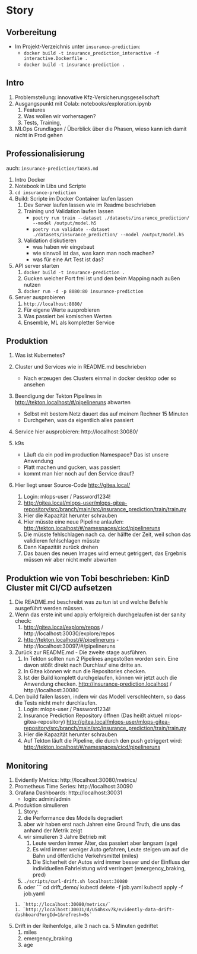 # Story

## Vorbereitung
* Im Projekt-Verzeichnis unter `insurance-prediction`:
   * `docker build -t insurance_prediction_interactive -f interactive.Dockerfile .`
   * `docker build -t insurance-prediction .`

## Intro
1. Problemstellung: innovative Kfz-Versicherungsgesellschaft
1. Ausgangspunkt mit Colab: notebooks/exploration.ipynb
   1. Features
   1. Was wollen wir vorhersagen?
   1. Tests, Training, 
1. MLOps Grundlagen / Überblick über die Phasen, wieso kann ich damit nicht in Prod gehen

## Professionalisierung

auch: `insurance-prediction/TASKS.md`

1. Intro Docker
1. Notebook in Libs und Scripte
1. `cd insurance-prediction`
1. Build: Scripte im Docker Container laufen lassen
   1. Dev Server laufen lassen wie im Readme beschrieben
   1. Training und Validation laufen lassen
      * `poetry run train --dataset ./datasets/insurance_prediction/ --model /output/model.h5`
      * `poetry run validate --dataset ./datasets/insurance_prediction/ --model /output/model.h5`
   1. Validation diskutieren
      * was haben wir eingebaut
      * wie sinnvoll ist das, was kann man noch machen?
      * was für eine Art Test ist das?
1. API server starten
   1. `docker build -t insurance-prediction .`
   1. Gucken welcher Port frei ist und den beim Mapping nach außen nutzen
   1. `docker run -d -p 8080:80 insurance-prediction`
1. Server ausprobieren
   1. `http://localhost:8080/`
   1. Für eigene Werte ausprobieren
   1. Was passiert bei komischen Werten
   1. Ensemble, ML als kompletter Service

## Produktion
1. Was ist Kubernetes?
1. Cluster und Services wie in README.md beschrieben
   - Nach erzeugen des Clusters einmal in docker desktop oder so ansehen
1. Beendigung der Tekton Pipelines in http://tekton.localhost/#/pipelineruns abwarten
   - Selbst mit bestem Netz dauert das auf meinem Rechner 15 Minuten
   - Durchgehen, was da eigentlich alles passiert
1. Service hier ausprobieren: http://localhost:30080/
1. k9s
   - Läuft da ein pod im production Namespace? Das ist unsere Anwendung
   - Platt machen und gucken, was passiert
   - kommt man hier noch auf den Service drauf?
   
1. Hier liegt unser Source-Code http://gitea.local/
   1. Login: mlops-user / Password1234!
   1. http://gitea.local/mlops-user/mlops-gitea-repository/src/branch/main/src/insurance_prediction/train/train.py
   1. Hier die Kapazität herunter schrauben
   1. Hier müsste eine neue Pipeline anlaufen: http://tekton.localhost/#/namespaces/cicd/pipelineruns
   1. Die müsste fehlschlagen nach ca. der hälfte der Zeit, weil schon das validieren fehlschlagen müsste
   1. Dann Kapazität zurück drehen
   1. Das bauen des neuen Images wird erneut getriggert, das Ergebnis müssen wir aber nicht mehr abwarten

## Produktion wie von Tobi beschrieben: KinD Cluster mit CI/CD aufsetzen
1. Die README.md beschreibt was zu tun ist und welche Befehle ausgeführt werden müssen.
1. Wenn das erste init und apply erfolgreich durchgelaufen ist der sanity check:
   1. http://gitea.local/explore/repos / http://localhost:30030/explore/repos
   1. http://tekton.localhost/#/pipelineruns - http://localhost:30097/#/pipelineruns
1. Zurück zur README.md - Die zweite stage ausführen.
   1. In Tekton sollten nun 2 Pipelines angestoßen worden sein. Eine davon stößt direkt nach Durchlauf
        eine dritte an.
   1. In Gitea können wir nun die Repositories checken.
   1. Ist der Build komplett durchgelaufen, können wir jetzt auch die Anwendung checken.
        http://insurance-prediction.localhost / http://localhost:30080
1. Den build failen lassen, indem wir das Modell verschlechtern, so dass die Tests nicht mehr durchlaufen.
   1. Login: mlops-user / Password1234!
   1. Insurance Prediction Repository öffnen (Das heißt aktuell mlops-gitea-repository)
        http://gitea.local/mlops-user/mlops-gitea-repository/src/branch/main/src/insurance_prediction/train/train.py
   1. Hier die Kapazität herunter schrauben
   1. Auf Tekton läuft die Pipeline, die durch den push getriggert wird:
        http://tekton.localhost/#/namespaces/cicd/pipelineruns


## Monitoring
1. Evidently Metrics: http://localhost:30080/metrics/
1. Prometheus Time Series: http://localhost:30090
1. Grafana Dashboards: http://localhost:30031
   - login: admin/admin
1. Produktion simulieren
   1. Story:
     1. die Performance des Modells degradiert
	  1. aber wir haben erst nach Jahren eine Ground Truth, die uns das anhand der Metrik zeigt
	  1. wir simulieren 3 Jahre Betrieb mit
         1. Leute werden immer Älter, das passiert aber langsam (age)
	     1. Es wird immer weniger Auto gefahren, Leute steigen um auf die Bahn und öffentliche Verkehrsmittel (miles)
	     1. Die Sicherheit der Autos wird immer besser und der Einfluss der individuellen Fahrleistung wird verringert (emergency_braking, pred)  
   1. `./scripts/curl-drift.sh localhost:30080`
   1. oder ```
cd drift_demo/
kubectl delete -f job.yaml
kubectl apply -f job.yaml
   ```
   1. `http://localhost:30080/metrics/`
   1. `http://localhost:30031/d/U54hsxv7k/evidently-data-drift-dashboard?orgId=1&refresh=5s`
1. Drift in der Reihenfolge, alle 3 nach ca. 5 Minuten gedriftet 
   1. miles
   1. emergency_braking 
   1. age  
